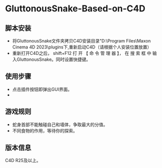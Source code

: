 # GluttonousSnake-Based-on-C4D

## 脚本安装
+ 将GluttonousSnake文件夹拷贝C4D安装目录"D:\Program Files\Maxon Cinema 4D 2023\plugins下,重新启动C4D（请根据个人安装位置放置）
+ 重新打开C4D之后， shift+F12 打 开 【 命 令 管 理 器 】， 在 搜 索 框 中 输 入GluttonousSnake。同时设置快捷键。 

## 使用步骤
+ 点击插件按钮即弹出GUI界面。
+ 
## 游戏规则
+ 蛇身首部不能触碰自己和墙体，争取最大的分值。
+ 不同食物的作用，等待你的探索。

## 版本信息
C4D R25及以上。
